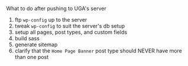 What to do after pushing to UGA's server

1. ftp `wp-config` up to the server
2. tweak `wp-config` to suit the server's db setup
3. setup all pages, post types, and custom fields
4. build sass 
5. generate sitemap
6. clarify that the `Home Page Banner` post type should NEVER have more than one post

